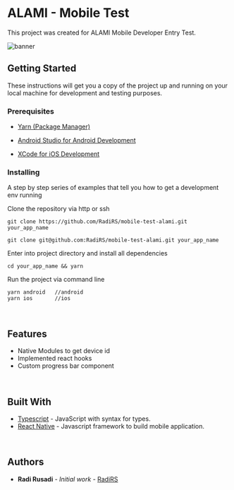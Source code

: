 # ALAMI - Mobile Test

This project was created for ALAMI Mobile Developer Entry Test.

![banner](preview.gif)

## Getting Started

These instructions will get you a copy of the project up and running on your local machine for development and testing purposes.

### Prerequisites

- [Yarn (Package Manager)](https://yarnpkg.com)

- [Android Studio for Android Development](https://developer.android.com/studio)

- [XCode for iOS Development](https://developer.apple.com/xcode/)

### Installing

A step by step series of examples that tell you how to get a development env running

Clone the repository via http or ssh

```
git clone https://github.com/RadiRS/mobile-test-alami.git your_app_name
```

```
git clone git@github.com:RadiRS/mobile-test-alami.git your_app_name
```

Enter into project directory and install all dependencies

```
cd your_app_name && yarn
```

Run the project via command line

```
yarn android   //android
yarn ios       //ios
```

<p>&nbsp;</p>

## Features

- Native Modules to get device id
- Implemented react hooks
- Custom progress bar component

<p>&nbsp;</p>

## Built With

- [Typescript](https://www.typescriptlang.org/) - JavaScript with syntax for types.
- [React Native](https://facebook.github.io/react-native) - Javascript framework to build mobile application.

<p>&nbsp;</p>

## Authors

- **Radi Rusadi** - _Initial work_ - [RadiRS](https://github.com/RadiRS)
